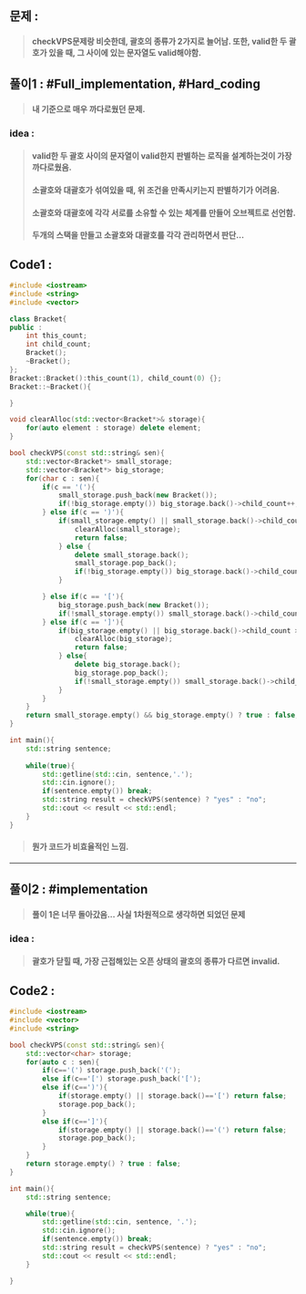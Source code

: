 ## 문제 : 
> #### checkVPS문제랑 비슷한데, 괄호의 종류가 2가지로 늘어남. 또한, valid한 두 괄호가 있을 때, 그 사이에 있는 문자열도 valid해야함.

## 풀이1 : #Full_implementation, #Hard_coding
> #### 내 기준으로 매우 까다로웠던 문제.

### idea :
> #### valid한 두 괄호 사이의 문자열이 valid한지 판별하는 로직을 설계하는것이 가장 까다로웠음.
> #### 소괄호와 대괄호가 섞여있을 때, 위 조건을 만족시키는지 판별하기가 어려움.
> #### 소괄호와 대괄호에 각각 서로를 소유할 수 있는 체계를 만들어 오브젝트로 선언함.
> #### 두개의 스택을 만들고 소괄호와 대괄호를 각각 관리하면서 판단...

## Code1 :
```cpp
#include <iostream>
#include <string>
#include <vector>

class Bracket{
public : 
    int this_count;
    int child_count;
    Bracket();
    ~Bracket();
};
Bracket::Bracket():this_count(1), child_count(0) {};
Bracket::~Bracket(){

}

void clearAlloc(std::vector<Bracket*>& storage){
    for(auto element : storage) delete element; 
}

bool checkVPS(const std::string& sen){
    std::vector<Bracket*> small_storage;
    std::vector<Bracket*> big_storage;
    for(char c : sen){
        if(c == '('){
            small_storage.push_back(new Bracket());
            if(!big_storage.empty()) big_storage.back()->child_count++;
        } else if(c == ')'){
            if(small_storage.empty() || small_storage.back()->child_count > 0 ){
                clearAlloc(small_storage);
                return false;
            } else {
                delete small_storage.back();
                small_storage.pop_back();
                if(!big_storage.empty()) big_storage.back()->child_count--;
            }

        } else if(c == '['){
            big_storage.push_back(new Bracket());
            if(!small_storage.empty()) small_storage.back()->child_count++; 
        } else if(c == ']'){
            if(big_storage.empty() || big_storage.back()->child_count > 0){
                clearAlloc(big_storage);
                return false;
            } else{
                delete big_storage.back();
                big_storage.pop_back();
                if(!small_storage.empty()) small_storage.back()->child_count--;
            }
        }
    }
    return small_storage.empty() && big_storage.empty() ? true : false;
}

int main(){
    std::string sentence;
    
    while(true){
        std::getline(std::cin, sentence,'.');
        std::cin.ignore();
        if(sentence.empty()) break;
        std::string result = checkVPS(sentence) ? "yes" : "no";
        std::cout << result << std::endl;
    }
}
```
> #### 뭔가 코드가 비효율적인 느낌.
----------------------------------------------------------------
## 풀이2 : #implementation
> #### 풀이 1은 너무 돌아갔음... 사실 1차원적으로 생각하면 되었던 문제

### idea :
> #### 괄호가 닫힐 때, 가장 근접해있는 오픈 상태의 괄호의 종류가 다르면 invalid.

## Code2 :
```cpp
#include <iostream>
#include <vector>
#include <string>

bool checkVPS(const std::string& sen){
    std::vector<char> storage;
    for(auto c : sen){
        if(c=='(') storage.push_back('(');
        else if(c=='[') storage.push_back('[');
        else if(c==')'){
            if(storage.empty() || storage.back()=='[') return false;
            storage.pop_back();
        }
        else if(c==']'){
            if(storage.empty() || storage.back()=='(') return false;
            storage.pop_back();
        }
    }
    return storage.empty() ? true : false;
}

int main(){
    std::string sentence;

    while(true){
        std::getline(std::cin, sentence, '.');
        std::cin.ignore();
        if(sentence.empty()) break;
        std::string result = checkVPS(sentence) ? "yes" : "no";
        std::cout << result << std::endl;
    }

}
```

